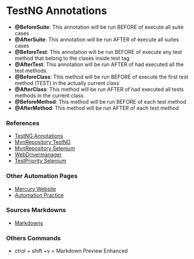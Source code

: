 # TestNG Annotations
- **@BeforeSuite**: This annotation will be run BEFORE of execute all suite cases 
- **@AfterSuite**: This annotation will be run AFTER of execute all suites cases 
- **@BeforeTest**: This annotation will be run BEFORE of execute any test method that belong to the clases inside test tag
- **@AfterTest**: This annotation will be run AFTER of had executed all the test methods
- **@BeforeClass**: This method will be run BEFORE of execute the first test method (TEST) in the actually current class
- **@AfterClass**:  This method will be run AFTER of had executed all tests methods in the current class 
- **@BeforeMethod**: This method will be run BEFORE of each test method
- **@AfterMethod**: This method will be run AFTER of each test method
### References
- [TestNG Annotations](https://www.javarticles.com/2015/04/testng-annotations.html)
- [MvnRepository TestNG](https://mvnrepository.com/artifact/org.testng/testng)
- [MvnRepository Selenium](https://mvnrepository.com/artifact/org.seleniumhq.selenium/selenium-java)
- [WebDrivermanager](https://github.com/bonigarcia/webdrivermanager)
- [TestPriority Selenium](https://www.guru99.com/test-case-priority-testng.html)















### Other Automation Pages
- [Mercury Website](http://newtours.demoaut.com/mercurywelcome.php)
- [Automation Practice](http://automationpractice.com/index.php)
### Sources Markdowns
- [Markdowns](https://github.com/susannalles/MinimalEditions/wiki/B%C3%A1sicos-Markdown)
### Others Commands 
- ctrol + shift +v = Markdown Preview Enhanced
